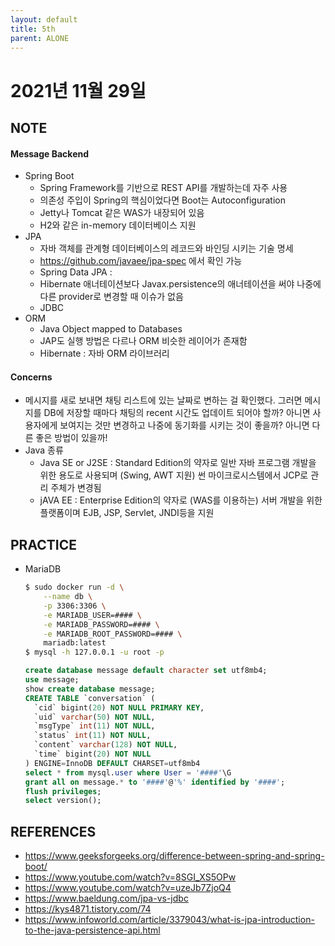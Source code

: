 ```yaml
---
layout: default
title: 5th
parent: ALONE
---
```


# 2021년 11월 29일

## NOTE
#### Message Backend
- Spring Boot
  - Spring Framework를 기반으로 REST API를 개발하는데 자주 사용
  - 의존성 주입이 Spring의 핵심이었다면 Boot는 Autoconfiguration
  - Jetty나 Tomcat 같은 WAS가 내장되어 있음
  - H2와 같은 in-memory 데이터베이스 지원
- JPA
  - 자바 객체를 관계형 데이터베이스의 레코드와 바인딩 시키는 기술 명세
  - https://github.com/javaee/jpa-spec 에서 확인 가능
  - Spring Data JPA :
  - Hibernate 애너테이션보다 Javax.persistence의 애너테이션을 써야 나중에 다른 provider로 변경할 때 이슈가 없음
  - JDBC
- ORM
  - Java Object mapped to Databases
  - JAP도 실행 방법은 다르나 ORM 비슷한 레이어가 존재함
  - Hibernate : 자바 ORM 라이브러리

#### Concerns
- 메시지를 새로 보내면 채팅 리스트에 있는 날짜로 변하는 걸 확인했다. 그러면 메시지를 DB에 저장할 때마다 채팅의 recent 시간도 업데이트 되어야 할까? 아니면 사용자에게 보여지는 것만 변경하고 나중에 동기화를 시키는 것이 좋을까? 아니면 다른 좋은 방법이 있을까!
- Java 종류
  - Java SE or J2SE : Standard Edition의 약자로 일반 자바 프로그램 개발을 위한 용도로 사용되며 (Swing, AWT 지원) 썬 마이크로시스템에서 JCP로 관리 주체가 변경됨
  - jAVA EE : Enterprise Edition의 약자로 (WAS를 이용하는) 서버 개발을 위한 플랫폼이며 EJB, JSP, Servlet, JNDI등을 지원

## PRACTICE
- MariaDB
  ```bash
  $ sudo docker run -d \
      --name db \
      -p 3306:3306 \
      -e MARIADB_USER=#### \
      -e MARIADB_PASSWORD=#### \
      -e MARIADB_ROOT_PASSWORD=#### \
      mariadb:latest
  $ mysql -h 127.0.0.1 -u root -p
  ```
  ```sql
  create database message default character set utf8mb4;
  use message;
  show create database message;
  CREATE TABLE `conversation` (
    `cid` bigint(20) NOT NULL PRIMARY KEY,
    `uid` varchar(50) NOT NULL,
    `msgType` int(11) NOT NULL,
    `status` int(11) NOT NULL,
    `content` varchar(128) NOT NULL,
    `time` bigint(20) NOT NULL
  ) ENGINE=InnoDB DEFAULT CHARSET=utf8mb4
  select * from mysql.user where User = '####'\G
  grant all on message.* to '####'@'%' identified by '####';
  flush privileges;
  select version();

  ```

## REFERENCES
- https://www.geeksforgeeks.org/difference-between-spring-and-spring-boot/
- https://www.youtube.com/watch?v=8SGI_XS5OPw
- https://www.youtube.com/watch?v=uzeJb7ZjoQ4
- https://www.baeldung.com/jpa-vs-jdbc
- https://kys4871.tistory.com/74
- https://www.infoworld.com/article/3379043/what-is-jpa-introduction-to-the-java-persistence-api.html
